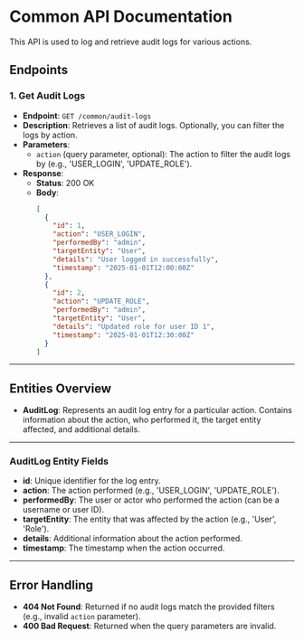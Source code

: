 
# Common API Documentation

This API is used to log and retrieve audit logs for various actions.

## Endpoints

### 1. Get Audit Logs
- **Endpoint**: `GET /common/audit-logs`
- **Description**: Retrieves a list of audit logs. Optionally, you can filter the logs by action.
- **Parameters**:
  - `action` (query parameter, optional): The action to filter the audit logs by (e.g., 'USER_LOGIN', 'UPDATE_ROLE').
- **Response**:
  - **Status**: 200 OK
  - **Body**: 
    ```json
    [
      {
        "id": 1,
        "action": "USER_LOGIN",
        "performedBy": "admin",
        "targetEntity": "User",
        "details": "User logged in successfully",
        "timestamp": "2025-01-01T12:00:00Z"
      },
      {
        "id": 2,
        "action": "UPDATE_ROLE",
        "performedBy": "admin",
        "targetEntity": "User",
        "details": "Updated role for user ID 1",
        "timestamp": "2025-01-01T12:30:00Z"
      }
    ]
    ```

---

## Entities Overview

- **AuditLog**: Represents an audit log entry for a particular action. Contains information about the action, who performed it, the target entity affected, and additional details.
  
---

### **AuditLog Entity Fields**
- **id**: Unique identifier for the log entry.
- **action**: The action performed (e.g., 'USER_LOGIN', 'UPDATE_ROLE').
- **performedBy**: The user or actor who performed the action (can be a username or user ID).
- **targetEntity**: The entity that was affected by the action (e.g., 'User', 'Role').
- **details**: Additional information about the action performed.
- **timestamp**: The timestamp when the action occurred.

---

## Error Handling
- **404 Not Found**: Returned if no audit logs match the provided filters (e.g., invalid `action` parameter).
- **400 Bad Request**: Returned when the query parameters are invalid.
  
